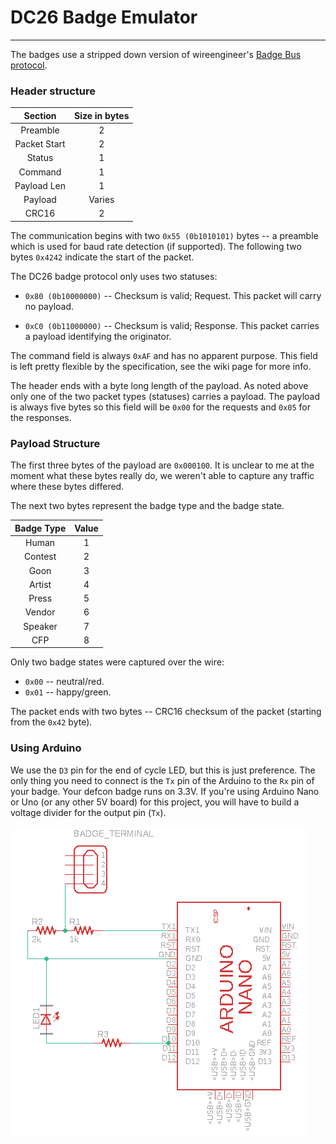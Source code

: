 # DC26 Badge Emulator
---
The badges use a stripped down version of wireengineer's 
[Badge Bus protocol](https://github.com/Wireb/badge_bus/wiki).

### Header structure

Section  | Size in bytes
:---: | :---:
Preamble | 2
Packet Start | 2
Status | 1
Command | 1
Payload Len | 1
Payload | Varies
CRC16 | 2

The communication begins with two `0x55 (0b1010101)` bytes -- a preamble
which is used for baud rate detection (if supported). The following two
bytes `0x4242` indicate the start of the packet.

The DC26 badge protocol only uses two statuses:

   * `0x80 (0b10000000)` -- Checksum is valid; Request. This packet will carry
     no payload.

   * `0xC0 (0b11000000)` -- Checksum is valid; Response. This packet carries a
     payload identifying the originator.

The command field is always `0xAF` and has no apparent purpose. This field is 
left pretty flexible by the specification, see the wiki page for more info.

The header ends with a byte long length of the payload. As noted above only one
of the two packet types (statuses) carries a payload. The payload is always five bytes so 
this field will be `0x00` for the requests and `0x05` for the responses.

### Payload Structure

The first three bytes of the payload are `0x000100`. It is unclear to me at the 
moment what these bytes really do, we weren't able to capture any traffic where 
these bytes differed.

The next two bytes represent the badge type and the badge state.

Badge Type | Value
:---: | :---:
Human | 1
Contest | 2
Goon | 3
Artist | 4
Press | 5
Vendor | 6
Speaker | 7
CFP | 8

Only two badge states were captured over the wire:
  * `0x00` -- neutral/red.
  * `0x01` -- happy/green.

The packet ends with two bytes -- CRC16 checksum of the packet (starting from
the `0x42` byte).

### Using Arduino

We use the `D3` pin for the end of cycle LED, but this is just preference. The only 
thing you need to connect is the `Tx` pin of the Arduino to the `Rx` pin of your badge. 
Your defcon badge runs on 3.3V. If you're using Arduino Nano or Uno (or any other 5V
board) for this project, you will have to build a voltage divider for the output pin (`Tx`).

![schematic](img/schem.png)
